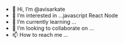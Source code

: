 - 👋 Hi, I’m @avisarkate
- 👀 I’m interested in ...javascript React Node
- 🌱 I’m currently learning ...
- 💞️ I’m looking to collaborate on ...
- 📫 How to reach me ...

<!---
avisarkate/avisarkate is a ✨ special ✨ repository because its `README.md` (this file) appears on your GitHub profile.
You can click the Preview link to take a look at your changes.
--->

